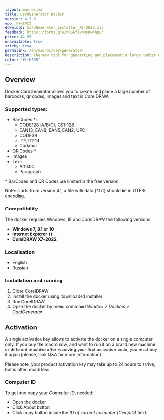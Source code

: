 ```yaml
---
layout: macros_en
title: CardGenerator Docker
version: 4.3.0
app: X7–2022
download: CardGenerator_Installer_X7-2022.zip
feedback: https://forms.gle/nRG6fzvmNyDw4hpL7
price: 44.95
unavailable: true
sticky: true
permalink: /en/macros/cardgenerator/
description: The new tool for generating and placement a large number of barcodes, qr codes, images and text, based on variables data, developed especially for actual CorelDRAW versions.
color: "#ffb505"
---
```


## Overview

Docker CardGenerator allows you to create and place a large number of barcodes,
qr codes, images and text in CorelDRAW.

### Supported types:

* BarCodes \*:
  * CODE128 (A/B/C), GS1-128
  * EAN13, EAN8, EAN5, EAN2, UPC
  * CODE39
  * ITF, ITF14
  * Codabar
* QR Codes \*
* Images
* Text:
  * Artistic
  * Paragraph

\* BarCodes and QR Codes are limited in the free version.

Note: starts from version 4.1, a file with data (\*.txt) should be in UTF-8 encoding.

### Compatibility

The docker requires Windows, IE and CorelDRAW the following versions:

* **Windows 7, 8.1 or 10**
* **Internet Explorer 11**
* **CorelDRAW X7–2022**

### Localisation

* English
* Russian

### Installation and running

1. Close CorelDRAW
1. Install the docker using downloaded installer
1. Run CorelDRAW
1. Open the docker by menu command _Window > Dockers > CardGenerator_

## Activation

A single activation key allows to activate the docker on a single computer only.
If you buy the macro now, and want to run it on a brand new machine or different machine after receiving
your first activation code, you must buy it again (please, look Q&A for more information).

Please note, your product activation key may take up to 24 hours to arrive, but is often much less.

### Computer ID

To get and copy your _Computer ID_, needed:

* Open the docker
* Click About button
* Click copy button inside the _ID of current computer (CompID)_ field.
